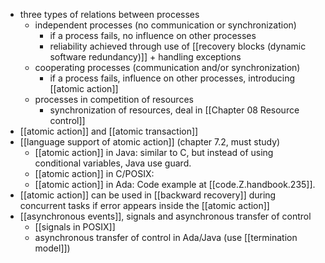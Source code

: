 - three types of relations between processes
	- independent processes (no communication or synchronization)
		- if a process fails, no influence on other processes
		- reliability achieved through use of [[recovery blocks (dynamic software redundancy)]] + handling exceptions
	- cooperating processes (communication and/or synchronization)
		- if a process fails, influence on other processes, introducing [[atomic action]]
	- processes in competition of resources 
		- synchronization of resources, deal in [[Chapter 08 Resource control]] 
- [[atomic action]] and [[atomic transaction]]
- [[language support of atomic action]] (chapter 7.2, must study)
	- [[atomic action]] in Java: similar to C, but instead of using conditional variables, Java use guard. 
	- [[atomic action]] in C/POSIX: 
	- [[atomic action]] in Ada: Code example at [[code.Z.handbook.235]]. 
- [[atomic action]] can be used in [[backward recovery]] during concurrent tasks if error appears inside the [[atomic action]]
- [[asynchronous events]], signals and asynchronous transfer of control
	- [[signals in POSIX]]
	-  asynchronous transfer of control in Ada/Java (use [[termination model]])